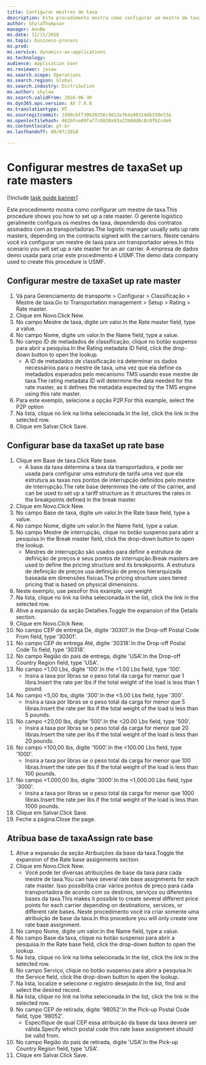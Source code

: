 ```yaml
--- 
title: Configurar mestres de taxa
description: Este procedimento mostra como configurar um mestre de taxa.
author: ShylaThompson
manager: AnnBe
ms.date: 11/11/2016
ms.topic: business-process
ms.prod: 
ms.service: dynamics-ax-applications
ms.technology: 
audience: Application User
ms.reviewer: josaw
ms.search.scope: Operations
ms.search.region: Global
ms.search.industry: Distribution
ms.author: shylaw
ms.search.validFrom: 2016-06-30
ms.dyn365.ops.version: AX 7.0.0
ms.translationtype: HT
ms.sourcegitcommit: 1d98cbff30620256c9d13e7b4a90314db150e33e
ms.openlocfilehash: 462bfce89fa77c8830a93a22b0dd6c8c8fb2cde6
ms.contentlocale: pt-br
ms.lasthandoff: 08/07/2018

---
```

# <a name="set-up-rate-masters"></a><span data-ttu-id="1c06c-103">Configurar mestres de taxa</span><span class="sxs-lookup"><span data-stu-id="1c06c-103">Set up rate masters</span></span>

[!include [task guide banner](../../includes/task-guide-banner.md)]

<span data-ttu-id="1c06c-104">Este procedimento mostra como configurar um mestre de taxa.</span><span class="sxs-lookup"><span data-stu-id="1c06c-104">This procedure shows you how to set up a rate master.</span></span> <span data-ttu-id="1c06c-105">O gerente logístico geralmente configura os mestres de taxa, dependendo dos contratos assinados com as transportadoras.</span><span class="sxs-lookup"><span data-stu-id="1c06c-105">The logistic manager usually sets up rate masters, depending on the contracts signed with the carriers.</span></span> <span data-ttu-id="1c06c-106">Neste cenário você irá configurar um mestre de taxa para um transportador aérea.</span><span class="sxs-lookup"><span data-stu-id="1c06c-106">In this scenario you will set up a rate master for an air carrier.</span></span> <span data-ttu-id="1c06c-107">A empresa de dados demo usada para criar este procedimento é USMF.</span><span class="sxs-lookup"><span data-stu-id="1c06c-107">The demo data company used to create this procedure is USMF.</span></span>


## <a name="set-up-rate-master"></a><span data-ttu-id="1c06c-108">Configurar mestre de taxa</span><span class="sxs-lookup"><span data-stu-id="1c06c-108">Set up rate master</span></span>
1. <span data-ttu-id="1c06c-109">Vá para Gerenciamento de transporte > Configurar > Classificação > Mestre de taxa.</span><span class="sxs-lookup"><span data-stu-id="1c06c-109">Go to Transportation management > Setup > Rating > Rate master.</span></span>
2. <span data-ttu-id="1c06c-110">Clique em Novo.</span><span class="sxs-lookup"><span data-stu-id="1c06c-110">Click New.</span></span>
3. <span data-ttu-id="1c06c-111">No campo Mestre de taxa, digite um valor.</span><span class="sxs-lookup"><span data-stu-id="1c06c-111">In the Rate master field, type a value.</span></span>
4. <span data-ttu-id="1c06c-112">No campo Nome, digite um valor.</span><span class="sxs-lookup"><span data-stu-id="1c06c-112">In the Name field, type a value.</span></span>
5. <span data-ttu-id="1c06c-113">No campo ID de metadados de classificação, clique no botão suspenso para abrir a pesquisa.</span><span class="sxs-lookup"><span data-stu-id="1c06c-113">In the Rating metadata ID field, click the drop-down button to open the lookup.</span></span>
    * <span data-ttu-id="1c06c-114">A ID de metadados de classificação irá determinar os dados necessários para o mestre de taxa, uma vez que ela define os metadados esperados pelo mecanismo TMS usando esse mestre de taxa.</span><span class="sxs-lookup"><span data-stu-id="1c06c-114">The rating metadata ID will determine the data needed for the rate master, as it defines the metadata expected by the TMS engine using this rate master.</span></span>  
6. <span data-ttu-id="1c06c-115">Para este exemplo, selecione a opção P2P.</span><span class="sxs-lookup"><span data-stu-id="1c06c-115">For this example, select the P2P option</span></span>
7. <span data-ttu-id="1c06c-116">Na lista, clique no link na linha selecionada.</span><span class="sxs-lookup"><span data-stu-id="1c06c-116">In the list, click the link in the selected row.</span></span>
8. <span data-ttu-id="1c06c-117">Clique em Salvar.</span><span class="sxs-lookup"><span data-stu-id="1c06c-117">Click Save.</span></span>

## <a name="set-up-rate-base"></a><span data-ttu-id="1c06c-118">Configurar base da taxa</span><span class="sxs-lookup"><span data-stu-id="1c06c-118">Set up rate base</span></span>
1. <span data-ttu-id="1c06c-119">Clique em Base de taxa.</span><span class="sxs-lookup"><span data-stu-id="1c06c-119">Click Rate base.</span></span>
    * <span data-ttu-id="1c06c-120">A base da taxa determina a taxa da transportadora, e pode ser usada para configurar uma estrutura de tarifa uma vez que ela estrutura as taxas nos pontos de interrupção definidos pelo mestre de interrupção.</span><span class="sxs-lookup"><span data-stu-id="1c06c-120">The rate base determines the rate of the carrier, and can be used to set up a tariff structure as it structures the rates in the breakpoints defined in the break master.</span></span>  
2. <span data-ttu-id="1c06c-121">Clique em Novo.</span><span class="sxs-lookup"><span data-stu-id="1c06c-121">Click New.</span></span>
3. <span data-ttu-id="1c06c-122">No campo Base de taxa, digite um valor.</span><span class="sxs-lookup"><span data-stu-id="1c06c-122">In the Rate base field, type a value.</span></span>
4. <span data-ttu-id="1c06c-123">No campo Nome, digite um valor.</span><span class="sxs-lookup"><span data-stu-id="1c06c-123">In the Name field, type a value.</span></span>
5. <span data-ttu-id="1c06c-124">No campo Mestre de interrupção, clique no botão suspenso para abrir a pesquisa.</span><span class="sxs-lookup"><span data-stu-id="1c06c-124">In the Break master field, click the drop-down button to open the lookup.</span></span>
    * <span data-ttu-id="1c06c-125">Mestres de interrupção são usados para definir a estrutura de definição de preços e seus pontos de interrupção.</span><span class="sxs-lookup"><span data-stu-id="1c06c-125">Break masters are used to define the pricing structure and its breakpoints.</span></span> <span data-ttu-id="1c06c-126">A estrutura de definição de preços usa definição de preços hierarquizada baseada em dimensões físicas.</span><span class="sxs-lookup"><span data-stu-id="1c06c-126">The pricing structure uses tiered pricing that is based on physical dimensions.</span></span>  
6. <span data-ttu-id="1c06c-127">Neste exemplo, use peso</span><span class="sxs-lookup"><span data-stu-id="1c06c-127">For this example, use weight</span></span>
7. <span data-ttu-id="1c06c-128">Na lista, clique no link na linha selecionada.</span><span class="sxs-lookup"><span data-stu-id="1c06c-128">In the list, click the link in the selected row.</span></span>
8. <span data-ttu-id="1c06c-129">Ative a expansão da seção Detalhes.</span><span class="sxs-lookup"><span data-stu-id="1c06c-129">Toggle the expansion of the Details section.</span></span>
9. <span data-ttu-id="1c06c-130">Clique em Novo.</span><span class="sxs-lookup"><span data-stu-id="1c06c-130">Click New.</span></span>
10. <span data-ttu-id="1c06c-131">No campo CEP de entrega De, digite '30301'.</span><span class="sxs-lookup"><span data-stu-id="1c06c-131">In the Drop-off Postal Code From field, type '30301'.</span></span>
11. <span data-ttu-id="1c06c-132">No campo CEP de entrega Até, digite '30318'.</span><span class="sxs-lookup"><span data-stu-id="1c06c-132">In the Drop-off Postal Code To field, type '30318'.</span></span>
12. <span data-ttu-id="1c06c-133">No campo Região do país de entrega, digite 'USA'.</span><span class="sxs-lookup"><span data-stu-id="1c06c-133">In the Drop-off Country Region field, type 'USA'.</span></span>
13. <span data-ttu-id="1c06c-134">No campo <1,00 Lbs, digite '100'.</span><span class="sxs-lookup"><span data-stu-id="1c06c-134">In the <1.00 Lbs field, type '100'.</span></span>
    * <span data-ttu-id="1c06c-135">Insira a taxa por libras se o peso total da carga for menor que 1 libra.</span><span class="sxs-lookup"><span data-stu-id="1c06c-135">Insert the rate per lbs if the total weight of the load is less than 1 pound.</span></span>  
14. <span data-ttu-id="1c06c-136">No campo <5,00 lbs, digite '300'.</span><span class="sxs-lookup"><span data-stu-id="1c06c-136">In the <5.00 Lbs field, type '300'.</span></span>
    * <span data-ttu-id="1c06c-137">Insira a taxa por libras se o peso total da carga for menor que 5 libras.</span><span class="sxs-lookup"><span data-stu-id="1c06c-137">Insert the rate per lbs if the total weight of the load is less than 5 pounds.</span></span>  
15. <span data-ttu-id="1c06c-138">No campo <20,00 lbs, digite '500'.</span><span class="sxs-lookup"><span data-stu-id="1c06c-138">In the <20.00 Lbs field, type '500'.</span></span>
    * <span data-ttu-id="1c06c-139">Insira a taxa por libras se o peso total da carga for menor que 20 libras.</span><span class="sxs-lookup"><span data-stu-id="1c06c-139">Insert the rate per lbs if the total weight of the load is less than 20 pounds.</span></span>  
16. <span data-ttu-id="1c06c-140">No campo <100,00 lbs, digite '1000'.</span><span class="sxs-lookup"><span data-stu-id="1c06c-140">In the <100.00 Lbs field, type '1000'.</span></span>
    * <span data-ttu-id="1c06c-141">Insira a taxa por libras se o peso total da carga for menor que 100 libras.</span><span class="sxs-lookup"><span data-stu-id="1c06c-141">Insert the rate per lbs if the total weight of the load is less than 100 pounds.</span></span>  
17. <span data-ttu-id="1c06c-142">No campo <1.000,00 lbs, digite '3000'.</span><span class="sxs-lookup"><span data-stu-id="1c06c-142">In the <1,000.00 Lbs field, type '3000'.</span></span>
    * <span data-ttu-id="1c06c-143">Insira a taxa por libras se o peso total da carga for menor que 1000 libras.</span><span class="sxs-lookup"><span data-stu-id="1c06c-143">Insert the rate per lbs if the total weight of the load is less than 1000 pounds.</span></span>  
18. <span data-ttu-id="1c06c-144">Clique em Salvar.</span><span class="sxs-lookup"><span data-stu-id="1c06c-144">Click Save.</span></span>
19. <span data-ttu-id="1c06c-145">Feche a página.</span><span class="sxs-lookup"><span data-stu-id="1c06c-145">Close the page.</span></span>

## <a name="assign-rate-base"></a><span data-ttu-id="1c06c-146">Atribua base de taxa</span><span class="sxs-lookup"><span data-stu-id="1c06c-146">Assign rate base</span></span>
1. <span data-ttu-id="1c06c-147">Ative a expansão da seção Atribuições da base da taxa.</span><span class="sxs-lookup"><span data-stu-id="1c06c-147">Toggle the expansion of the Rate base assignments section.</span></span>
2. <span data-ttu-id="1c06c-148">Clique em Novo.</span><span class="sxs-lookup"><span data-stu-id="1c06c-148">Click New.</span></span>
    * <span data-ttu-id="1c06c-149">Você pode ter diversas atribuições de base da taxa para cada mestre de taxa.</span><span class="sxs-lookup"><span data-stu-id="1c06c-149">You can have several rate base assignments for each rate master.</span></span> <span data-ttu-id="1c06c-150">Isso possibilita criar vários pontos de preço para cada transportadora de acordo com os destinos, serviços ou diferentes bases da taxa.</span><span class="sxs-lookup"><span data-stu-id="1c06c-150">This makes it possible to create several different price points for each carrier depending on destinations, services, or different rate bases.</span></span> <span data-ttu-id="1c06c-151">Neste procedimento você irá criar somente uma atribuição de base da taxa.</span><span class="sxs-lookup"><span data-stu-id="1c06c-151">In this procedure you will only create one rate base assignment.</span></span>  
3. <span data-ttu-id="1c06c-152">No campo Nome, digite um valor.</span><span class="sxs-lookup"><span data-stu-id="1c06c-152">In the Name field, type a value.</span></span>
4. <span data-ttu-id="1c06c-153">No campo Base da taxa, clique no botão suspenso para abrir a pesquisa.</span><span class="sxs-lookup"><span data-stu-id="1c06c-153">In the Rate base field, click the drop-down button to open the lookup.</span></span>
5. <span data-ttu-id="1c06c-154">Na lista, clique no link na linha selecionada.</span><span class="sxs-lookup"><span data-stu-id="1c06c-154">In the list, click the link in the selected row.</span></span>
6. <span data-ttu-id="1c06c-155">No campo Serviço, clique no botão suspenso para abrir a pesquisa.</span><span class="sxs-lookup"><span data-stu-id="1c06c-155">In the Service field, click the drop-down button to open the lookup.</span></span>
7. <span data-ttu-id="1c06c-156">Na lista, localize e selecione o registro desejado.</span><span class="sxs-lookup"><span data-stu-id="1c06c-156">In the list, find and select the desired record.</span></span>
8. <span data-ttu-id="1c06c-157">Na lista, clique no link na linha selecionada.</span><span class="sxs-lookup"><span data-stu-id="1c06c-157">In the list, click the link in the selected row.</span></span>
9. <span data-ttu-id="1c06c-158">No campo CEP de retirada, digite '98052'.</span><span class="sxs-lookup"><span data-stu-id="1c06c-158">In the Pick-up Postal Code field, type '98052'.</span></span>
    * <span data-ttu-id="1c06c-159">Especifique de qual CEP essa atribuição da base da taxa deverá ser válida.</span><span class="sxs-lookup"><span data-stu-id="1c06c-159">Specify which postal code this rate base assignment should be valid from.</span></span>    
10. <span data-ttu-id="1c06c-160">No campo Região do país de retirada, digite 'USA'.</span><span class="sxs-lookup"><span data-stu-id="1c06c-160">In the Pick-up Country Region field, type 'USA'.</span></span>
11. <span data-ttu-id="1c06c-161">Clique em Salvar.</span><span class="sxs-lookup"><span data-stu-id="1c06c-161">Click Save.</span></span>


